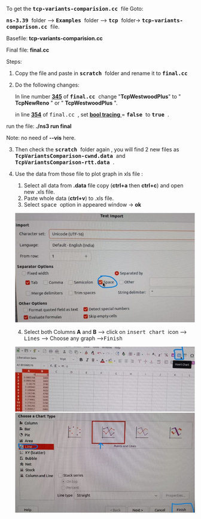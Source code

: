 To get the <kbd> **tcp-variants-comparision.cc** </kbd> file Goto:

<kbd>**ns-3.39** </kbd> folder --> <kbd> **Examples** </kbd> folder --> <kbd> **tcp** </kbd> folder-> <kbd> **tcp-variants-comparison.cc** </kbd> file.

Basefile: **tcp-variants-comparision.cc**

Final file: **final.cc**

Steps:

1. Copy the file and paste in <kbd> **scratch** </kbd> folder and rename it to <kbd> **final.cc** </kbd>

2. Do the following changes:

   In line number <ins>**345**</ins> of <kbd> **final.cc** </kbd> change "**TcpWestwoodPlus**" to " **TcpNewReno** " or " **TcpWestwoodPlus** ".

   in line <ins>**354**</ins> of <kbd> final.cc </kbd> , set <ins> **bool tracing** </ins> = <kbd> **false** </kbd> to <kbd> **true** </kbd>.

run the file: **./ns3 run final**

Note: no need of **--vis** here.

3. Then check the <kbd> **scratch** </kbd>folder again , you will find 2 new files as <kbd>**TcpVariantsComparison-cwnd.data** </kbd> and <kbd> **TcpVariantsComparison-rtt.data** </kbd>.

4. Use the data from those file to plot graph in xls file :

   1. Select all data from **.data** file copy (**ctrl+a** then **ctrl+c**) and open new .xls file.
   2. Paste whole data (**ctrl+v**) to .xls file.
   3. Select <kbd> space </kbd>option in appeared window -> **ok**

   ![](img/space.jpg)

   4. Select both Columns **A** and **B** --> click on <kbd> insert chart </kbd> icon --> <kbd>Lines</kbd> --> Choose any graph --><kbd>Finish</kbd>

   ![](img/select.jpg)
   ![](img/graph.jpg)
